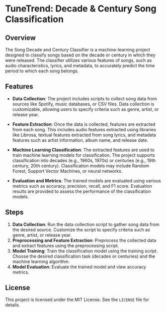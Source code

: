 # TuneTrend: Decade & Century Song Classification

## Overview
The Song Decade and Century Classifier is a machine-learning project designed to classify songs based on the decade or century in which they were released. The classifier utilizes various features of songs, such as audio characteristics, lyrics, and metadata, to accurately predict the time period to which each song belongs.

## Features
- **Data Collection**: The project includes scripts to collect song data from sources like Spotify, music databases, or CSV files. Data collection is customizable, allowing users to specify criteria such as genre, artist, or release year.

- **Feature Extraction**: Once the data is collected, features are extracted from each song. This includes audio features extracted using libraries like Librosa, textual features extracted from song lyrics, and metadata features such as artist information, album name, and release date.

- **Machine Learning Classification**: The extracted features are used to train machine learning models for classification. The project supports classification into decades (e.g., 1960s, 1970s) or centuries (e.g., 19th century, 20th century). Classification models may include Random Forest, Support Vector Machines, or neural networks.

- **Evaluation and Metrics**: The trained models are evaluated using various metrics such as accuracy, precision, recall, and F1 score. Evaluation results are provided to assess the performance of the classification models.

## Steps
1. **Data Collection**: Run the data collection script to gather song data from the desired source. Customize the script to specify criteria such as genre, artist, or release year.
2. **Preprocessing and Feature Extraction**: Preprocess the collected data and extract features using the preprocessing script.
3. **Model Training**: Train the classification model using the training script. Choose the desired classification task (decades or centuries) and the machine learning algorithm.
4. **Model Evaluation**: Evaluate the trained model and view accuracy metrics.

## License
This project is licensed under the MIT License. See the `LICENSE` file for details.
